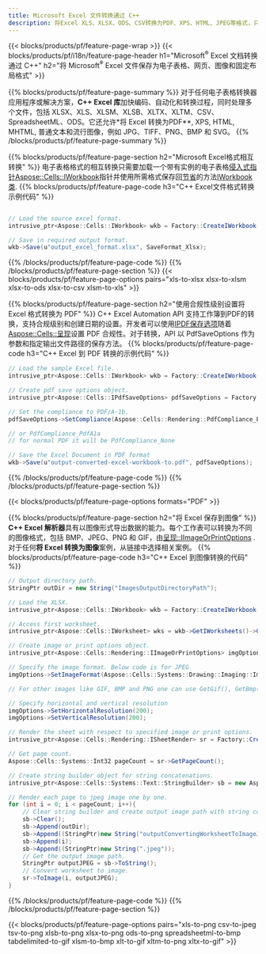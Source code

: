 ```yaml
---
title: Microsoft Excel 文件转换通过 C++
description: 将Excel XLS、XLSX、ODS、CSV转换为PDF、XPS、HTML、JPEG等格式，只需几行C++代码。
---
```

{{< blocks/products/pf/feature-page-wrap >}}
{{< blocks/products/pf/i18n/feature-page-header h1="Microsoft<sup>&reg;</sup> Excel 文档转换通过 C++" h2="将 Microsoft<sup>&reg;</sup> Excel 文件保存为电子表格、网页、图像和固定布局格式" >}}

{{% blocks/products/pf/feature-page-summary %}}
对于任何电子表格转换器应用程序或解决方案，**C++ Excel 库**加快编码、自动化和转换过程，同时处理多个文件，包括 XLSX、XLS、XLSM、XLSB、XLTX、XLTM、CSV、SpreadsheetML、ODS。它还允许*将 Excel 转换为PDF**, XPS, HTML, MHTML, 普通文本和流行图像，例如 JPG、TIFF、PNG、BMP 和 SVG。
{{% /blocks/products/pf/feature-page-summary %}}

{{% blocks/products/pf/feature-page-section h2="Microsoft Excel格式相互转换" %}}
电子表格格式的相互转换只需要加载一个带有实例的电子表格[侵入式指针<Aspose::Cells::IWorkbook>](https://reference.aspose.com/cells/cpp/class/aspose.cells.i_workbook)指针并使用所需格式保存回[节省](https://reference.aspose.com/cells/cpp/class/aspose.cells.i_workbook#a9460f52a2dec8f4bf623a4905167d997)的方法[IWorkbook类](https://reference.aspose.com/cells/cpp/class/aspose.cells.i_workbook).
{{% blocks/products/pf/feature-page-code h3="C++ Excel文件格式转换示例代码" %}}

```cs

// Load the source excel format.
intrusive_ptr<Aspose::Cells::IWorkbook> wkb = Factory::CreateIWorkbook(u"src_excel_file.xls");

// Save in required output format.
wkb->Save(u"output_excel_format.xlsx", SaveFormat_Xlsx);

```
{{% /blocks/products/pf/feature-page-code %}}
{{% /blocks/products/pf/feature-page-section %}}
{{< blocks/products/pf/feature-page-options pairs="xls-to-xlsx xlsx-to-xlsm xlsx-to-ods xlsx-to-csv xlsm-to-xls" >}}


{{% blocks/products/pf/feature-page-section h2="使用合规性级别设置将 Excel 格式转换为 PDF" %}}
 C++ Excel Automation API 支持工作簿到PDF的转换，支持合规级别和创建日期的设置。开发者可以使用[IPDF保存选项](https://reference.aspose.com/cells/cpp/class/aspose.cells.i_pdf_save_options)随着[Aspose::Cells::呈现](https://reference.aspose.com/cells/cpp/namespace/aspose.cells.rendering)设置 PDF 合规性。对于转换，API 以 PdfSaveOptions 作为参数和指定输出文件路径的保存方法。
{{% blocks/products/pf/feature-page-code h3="C++ Excel 到 PDF 转换的示例代码" %}}

```cs
// Load the sample Excel file.
intrusive_ptr<Aspose::Cells::IWorkbook> wkb = Factory::CreateIWorkbook(u"sample-convert-excel-to.pdf");

// Create pdf save options object.
intrusive_ptr<Aspose::Cells::IPdfSaveOptions> pdfSaveOptions = Factory::CreateIPdfSaveOptions();

// Set the compliance to PDF/A-1b.
pdfSaveOptions->SetCompliance(Aspose::Cells::Rendering::PdfCompliance_PdfA1b);

// or PdfCompliance_PdfA1a 
// for normal PDF it will be PdfCompliance_None

// Save the Excel Document in PDF format
wkb->Save(u"output-converted-excel-workbook-to.pdf", pdfSaveOptions);


```
{{% /blocks/products/pf/feature-page-code %}}
{{% /blocks/products/pf/feature-page-section %}}

{{< blocks/products/pf/feature-page-options formats="PDF" >}}

{{% blocks/products/pf/feature-page-section h2="将 Excel 保存到图像" %}}
**C++ Excel 解析器**具有以图像形式导出数据的能力。每个工作表可以转换为不同的图像格式，包括 BMP、JPEG、PNG 和 GIF，由[呈现::IImageOrPrintOptions](https://reference.aspose.com/cells/cpp/class/aspose.cells.rendering.i_image_or_print_options) .对于任何**将 Excel 转换为图像**案例，从链接中选择相关案例。
{{% blocks/products/pf/feature-page-code h3="C++ Excel 到图像转换的代码" %}}

```cs
// Output directory path.
StringPtr outDir = new String("ImagesOutputDirectoryPath");

// Load the XLSX.
intrusive_ptr<Aspose::Cells::IWorkbook> wkb = Factory::CreateIWorkbook(u"source-excel-file.xlsx");

// Access first worksheet.
intrusive_ptr<Aspose::Cells::IWorksheet> wks = wkb->GetIWorksheets()->GetObjectByIndex(0);

// Create image or print options object.
intrusive_ptr<Aspose::Cells::Rendering::IImageOrPrintOptions> imgOptions = Factory::CreateIImageOrPrintOptions();

// Specify the image format. Below code is for JPEG
imgOptions->SetImageFormat(Aspose::Cells::Systems::Drawing::Imaging::ImageFormat::GetJpeg());

// For other images like GIF, BMP and PNG one can use GetGif(), GetBmp() and GetPng() respectively 

// Specify horizontal and vertical resolution
imgOptions->SetHorizontalResolution(200);
imgOptions->SetVerticalResolution(200);

// Render the sheet with respect to specified image or print options.
intrusive_ptr<Aspose::Cells::Rendering::ISheetRender> sr = Factory::CreateISheetRender(wks, imgOptions);

// Get page count.
Aspose::Cells::Systems::Int32 pageCount = sr->GetPageCount();

// Create string builder object for string concatenations.
intrusive_ptr<Aspose::Cells::Systems::Text::StringBuilder> sb = new Aspose::Cells::Systems::Text::StringBuilder();

// Render each page to jpeg image one by one.
for (int i = 0; i < pageCount; i++){
	// Clear string builder and create output image path with string concatenations.
	sb->Clear();
	sb->Append(outDir);
	sb->Append((StringPtr)new String("outputConvertingWorksheetToImageJPEG_"));
	sb->Append(i);
	sb->Append((StringPtr)new String(".jpeg"));
	// Get the output image path.
	StringPtr outputJPEG = sb->ToString();
	// Convert worksheet to image.
	sr->ToImage(i, outputJPEG);
}
```
{{% /blocks/products/pf/feature-page-code %}}
{{% /blocks/products/pf/feature-page-section %}}

{{< blocks/products/pf/feature-page-options pairs="xls-to-png csv-to-jpeg tsv-to-png xlsb-to-png xlsx-to-png ods-to-png spreadsheetml-to-bmp tabdelimited-to-gif xlsm-to-bmp xlt-to-gif xltm-to-png xltx-to-gif" >}}
